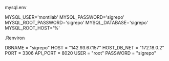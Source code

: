 

mysql.env

MYSQL_USER='montilab' 
MYSQL_PASSWORD='sigrepo'
MYSQL_ROOT_PASSWORD='sigrepo'
MYSQL_DATABASE='sigrepo'
MYSQL_ROOT_HOST='%'


.Renviron

DBNAME = "sigrepo"
HOST = "142.93.67.157"
HOST_DB_NET = "172.18.0.2"
PORT = 3306
API_PORT = 8020
USER = "root"
PASSWORD = "sigrepo"
